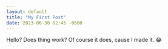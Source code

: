 ```yaml
---
layout: default
title: "My First Post"
date: 2023-06-30 02:45 -0600
---
```


Hello? Does thing work?
Of course it does, cause I made it. 😂
